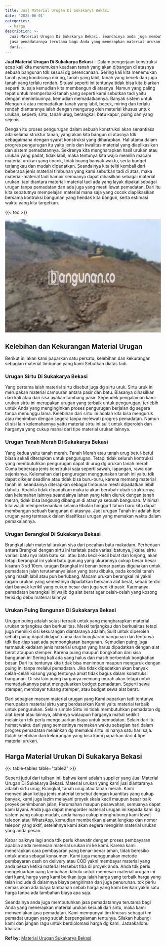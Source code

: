```yaml
---
title: Jual Material Urugan Di Sukakarya Bekasi
date: '2025-06-01'
categories:
  - harga
description: >-
  Jual Material Urugan Di Sukakarya Bekasi. Seandainya anda juga membutuhkan
  jasa pemadatannya terutama bagi Anda yang menerapkan material urukan kecuali
  dari...
---
```


**Jual Material Urugan Di Sukakarya Bekasi** – Dalam pengerjaan konstruksi acap kali kita menemukan keadaan tanah yang akan dibangun di atasnya sebuah bangunan tdk sesuai dg perencanaan. Sering kali kita menemukan tanah yang kondisinya miring, tanah yang labil, tanah yang becek dan juga tanah yang terlalu rendah. Situasi seperti ini tentunya tidak bisa kita biarkan seperti itu saja kemudian kita membangun di atasnya. Namun yang paling tepat untuk memperbaiki tanah yang seperti kami sebutkan tadi yaitu dengan menimbunnya, kemudian memadatkannya. Banyak sistem untuk Menguruk atau memadatkan tanah yang labil, becek, miring dan terlalu rendah diantaranya ialah dengan mengurug oleh material khusus untuk urukan, seperti; sirtu, tanah urug, berangkal, batu kapur, puing dan yang sejenis.

Dengan itu proses pengurugan dalam sebuah konstruksi akan senantiasa ada selama struktur tanah, yang akan kita bangun di atasnya tdk sebagaimana dengan syarat konstruksi yang diharapkan. Hal utama dalam progres pengurugan itu yaitu jenis dan kwalitas material yang diaplikasikan dan sistem pemadatannya. Sekiranya kita mengharapkan hasil urukan atau urukan yang padat, tidak labil, maka tentunya kita wajib memilih macam material urukan yang cocok, tidak buang banyak waktu, serta budget terjangkau dan mudah dipadatkan. Seandainya kita teliti kembali dari beberapa jenis material timbunan yang kami sebutkan tadi di atas, maka material-material tadi hampir semuanya dapat dihasilkan sebagai material urukan. tapi diantara material-material tadi ada yang layak dipakai sebagai urugan tanpa pemadatan dan ada juga yang mesti lewat pemadatan. Dari itu kita sepatutnya mempelajari material mana saja yang cocok diaplikasikan bersama kontruksi bangunan yang hendak kita bangun, serta estimasi waktu yang kita targetkan.

{{< toc >}}

![Jual Material Urugan Di Sukakarya Bekasi](/images/jual-urugan-26.png)

## Kelebihan dan Kekurangan Material Urugan

Berikut ini akan kami paparkan satu persatu, kelebihan dan kekurangan sebagian material timbunan yang kami Sebutkan diatas tadi.

### Urugan Sirtu Di Sukakarya Bekasi

Yang pertama ialah material sirtu disebut juga dg sirtu uruk. Sirtu uruk ini merupakan material campuran antara pasir dan batu. Biasanya dihasilkan dari kali atau dari sisa ayakan tambang pasir. Sependek pengalaman kami urukan sirtu ini merupakan urugan yang terbaik untuk pengurugan, terlebih untuk Anda yang menginginkan proses pengurugan berjalan dg segera tanpa menunggu lama. Kelebihan dari sirtu ini adalah kita bisa menguruk atau menimbun dengan segera tanpa melewati progres pemadatan. Namun di sisi lain kelemahannya yaitu material sirtu ini sulit untuk diperoleh dan harganya yang cukup mahal dari tipe material urukan lainnya.

### Urugan Tanah Merah Di Sukakarya Bekasi

Yang kedua yaitu tanah merah. Tanah Merah atau tanah urug betul-betul biasa sekali diterapkan untuk pengurugan. Tetapi tidak seluruh kontruksi yang membutuhkan pengurugan dapat di urug dg urukan tanah merah. Cuma beberapa jenis konstruksi saja seperti sawah, lapangan, rawa dan sejenisnya. Kelemahan dari pengurugan menggunakan tanah ini yaitu tdk dapat dikejar deadline atau tidak bisa buru-buru, karena memang material tanah ini seandainya diterapkan sebagai timbunan mesti dipadatkan lebih dahulu. Apabila tidak dipadatkan maka ia akan berubah-ubah strukturnya dan kelemahan lainnya seandainya lahan yang telah diuruk dengan tanah merah, tidak bisa langsung dibangun di atasnya sebuah bangunan. Minimal kita wajib memperkenankan selama 6bulan hingga 1 tahun baru kita dapat membangun sebuah bangunan di atasnya. Jadi urugan Tanah ini adalah tipe urugan yang termasuk dalam klasifikasi urugan yang memakan waktu dalam pemakaiannya.

### Urugan Berangkal Di Sukakarya Bekasi

Brangkal ialah material urukan sisa dari pecahan batu makadam. Perbedaan antara Brangkal dengan sirtu ini terletak pada variasi batunya, jikalau sirtu variasi batu nya ialah batu kali atau batu kecil-kecil bulat dan lonjong, akan tetapi berangkal ini yakni batu gunung yang ukurannya cukup besar besar kisaran 3 sd 10cm. urugan Brangkal ini benar-benar pantas digunakan untuk pemadatan jalan terutamanya jalan yang baru dibuka, pada kondisi tanah yang masih labil atau pun berlubang. Macam urukan berangkal ini yakni ragam urukan yang semestinya dipadatkan bersama alat berat, sebab terdiri dari banyak kerikil yang cukup besar dan juga sedikit pasir. Karenanya pemadatan berangkal ini wajib dg alat berat agar celah-celah yang kosong terisi dg debu material lainnya.

### Urukan Puing Bangunan Di Sukakarya Bekasi

Urugan puing adalah solusi terbaik untuk yang mengharapkan material urukan terjangkau dan berkualitas. Meski terjangkau dan berkualitas tetapi juga memiliki sisi kekurangan diantaranya adalah; Sulit untuk diperoleh sebab puing dapat didapat cuma dari bongkaran bangunan dan tentunya tdk tiap-tiap saat ada pembongkaran bangunan. Kemudian puing juga termasuk kedalam jenis material urugan yang harus dipadatkan dengan alat berat ataupun stemper. Karena puing maupun bongkahan dari sisa bangunan ini Sering kali ada yang halus dan masih berbentuk bongkahan besar. Dari itu tentunya kita tidak bisa menimbun maupun menguruk dengan puing ini tanpa melalui pemadatan. Jika tidak dipadatkan akan banyak celah-celah kosong yang tentunya amat tidak bagus dalam konstruksi bangunan. Di sisi lain puing harganya memang murah akan tetapi untuk memadatkannya patut mengeluarkan budget pemadatan. Seperti sewa stemper, membayar tukang stemper, atau budget sewa alat berat.

Dari sebagian macam material urugan yang Kami paparkan tadi tentunya merupakan material sirtu yang berdasarkan Kami yaitu material terbaik untuk pengurukan. Selain simple Sirtu ini tidak membutuhkan pemadatan dg alat berat atau lainnya, akhirnya walaupun harganya mahal sedikit melainkan tdk perlu mengeluarkan biaya untuk pemadatan. Selain dari itu hemat waktu dari yang semestinya memakan waktu sebagian hari dalam progres pemadatan melainkan dg memakai sirtu ini hanya satu hari saja. Itulah kelebihan dan kekurangan yang bisa kami paparkan dari 4 tipe material urukan.

## Harga Material Urukan Di Sukakarya Bekasi

{{< table-tables table="table2" >}}

Seperti judul dari tulisan ini, bahwa kami adalah supplier yang Jual Material Urugan Di Sukakarya Bekasi. Material urukan yang kami jual diantaranya adalah sirtu urug, Brangkal, tanah urug atau tanah merah. Kami menyediakan ketiga jenis material tersebut dengan kuantitas yang cukup banyak, kami juga lazim melayani proyek skala kecil maupun besar baik proyek penimbunan jalan, Perumahan maupun pesawahan, semuanya dapat kami layani. Anda juga dapat mengorder material urugan ini kepada kami dg sistem yang cukup mudah, anda hanya cukup menghubungi kami lewat telepon atau WhatsApp, kemudian memberikan alamat lengkap dan nomor telepon yang aktif, setelahnya kami akan segera mengirim material urukan yang anda pesan.

Kabar baiknya lagi anda tdk perlu khawatir dengan proses pembayaran apabila anda memesan material urukan ini ke kami. Karena kami menerapkan cara pembayaran yang benar-benar aman, tidak beresiko untuk anda sebagai konsumen. Kami juga menggunakan metode pembayaran cash on delivery atau COD yakni membayar material yang anda pesan ketika material tersebut tiba di proyek anda. Anda tdk perlu mengeluarkan uang tambahan dahulu untuk memesan material urugan ini dari kami, harga yang kami berikan juga ialah harga yang terbaik harga yang telah include di dalamnya biaya pengiriman dan juga penurunan. tdk perlu cemas akan ada biaya tambahan sebab harga yang kami berikan yakni satu harga tanpa ada tambahan biaya apa saja.

Seandainya anda juga membutuhkan jasa pemadatannya terutama bagi Anda yang menerapkan material urukan kecuali dari sirtu, maka kami menyediakan jasa pemadatan. Kami mempunyai tim khusus sebagai tim pemadat urugan yang sudah berpengalaman tentunya. Silakan hubungi kami dan jangan ragu untuk berdiplomasi harga dg kami. Jazaakallohu khairan.

**Ref by:** [Material Urugan Sukakarya Bekasi](https://id.wikipedia.org/wiki/Material)
